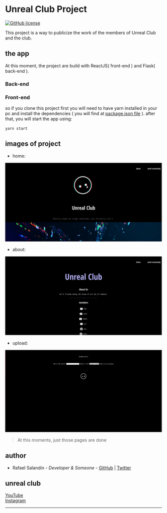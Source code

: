 
# Unreal Club Project

[![GitHub license](https://img.shields.io/github/license/SaLandini/unreal-club)](https://github.com/SaLandini/unreal-club/blob/master/LICENSE)

This project is a way to publicize the work of the members of Unreal Club and the club.

## the app

At this moment, the project are build with ReactJS( front-end ) and Flask( back-end ). 

### Back-end

### Front-end

so if you clone this project first you will need to have yarn installed in your pc and install the dependencies ( you will find at [package.json file](unreal-web/package.json) ). after that, you will start the app using:

```yarn
yarn start
```

## images of project

- home:

![home](assets/READMEhome.png)

- about:

![about](assets/READMEabout.png)

- upload:

![upload](assets/READMEupload.png)

> At this moments, just those pages are done

## author

- Rafael Salandin - _Developer & Someone_ - [GitHub](https://github.com/SaLandini) | [Twitter](https://twitter.com/Rafaelsm_f95)

## unreal club

[YouTube](https://www.youtube.com/channel/UCiKshD8J1ZotpXJmX5ysCgQ) <br>
[Instagram](https://www.instagram.com/unreal.club/)
____